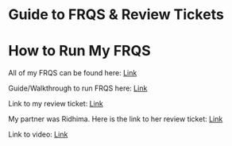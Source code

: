 # Guide to FRQS & Review Tickets

# How to Run My FRQS 

All of my FRQS can be found here: [Link](https://replit.com/@Rini/FRQWork#Main.java)

Guide/Walkthrough to run FRQS here: [Link](https://github.com/rkwreck/team_flappy_bird/wiki/Guide-&-Tangibles:-Rini-FRQ-Showing-2-(Week-8))

Link to my review ticket: [Link](https://github.com/rkwreck/team_flappy_bird/issues/33)

My partner was Ridhima. Here is the link to her review ticket: [Link](https://github.com/ridhimainukurti/p1-Valid/issues/42)

Link to video: [Link](https://drive.google.com/file/d/1vJjEwqCVj9Q7jTA7I1tJZa-AJGH0NpXj/view?usp=sharing)

